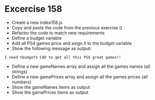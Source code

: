 # Excercise 158

* Create a new index158.js 
* Copy and paste the code from the previous exercise ()
* Refactor the code to match new requirements
* Define a budget variable
* Add all PS4 games price and asign it to the budget variable
* Show the following message as output:
```
I need %budget% CAD to get all this PS$ great games!!
```
* Define a new gameNames array and assign all the games names (all strings)
* Define a new gamePrices array and assign all the games prices (all numbers)
* Show the gameNames items as output
* Show the gamePrices items as output
